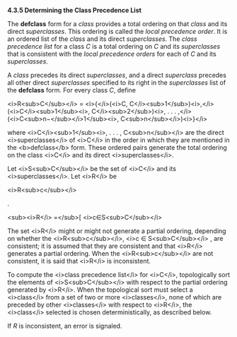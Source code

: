**4.3.5 Determining the Class Precedence List** 

The **defclass** form for a *class* provides a total ordering on that *class* and its direct *superclasses*. This ordering is called the *local precedence order*. It is an ordered list of the *class* and its direct *superclasses*. The *class precedence list* for a class *C* is a total ordering on *C* and its *superclasses* that is consistent with the *local precedence orders* for each of *C* and its *superclasses*. 

A *class* precedes its direct *superclasses*, and a direct *superclass* precedes all other direct *superclasses* specified to its right in the *superclasses* list of the **defclass** form. For every class *C*, define 

\<i\>R\<sub\>C\</sub\>\</i\> = \<i\>\{\</i\>(\<i\>C, C\</i\>\<sub\>1\</sub\>)\<i\>,\</i\>(\<i\>C\</i\>\<sub\>1\</sub\>\<i\>, C\</i\>\<sub\>2\</sub\>)\<i\>, . . . ,\</i\>(\<i\>C\<sub\>n−\</sub\>\</i\>1\</sub\>\<i\>, C\<sub\>n\</sub\>\</i\>)\<i\>\}\</i\> 

where \<i\>C\</i\>\<sub\>1\</sub\>\<i\>, . . . , C\<sub\>n\</sub\>\</i\> are the direct \<i\>superclasses\</i\> of \<i\>C\</i\> in the order in which they are mentioned in the \<b\>defclass\</b\> form. These ordered pairs generate the total ordering on the class \<i\>C\</i\> and its direct \<i\>superclasses\</i\>. 

Let \<i\>S\<sub\>C\</sub\>\</i\> be the set of \<i\>C\</i\> and its \<i\>superclasses\</i\>. Let \<i\>R\</i\> be 

\<i\>R\<sub\>c\</sub\>\</i\> 

. 

\<sub\>\<i\>R\</i\> =\</sub\>[ \<i\>c∈S\<sub\>C\</sub\>\</i\> 

The set \<i\>R\</i\> might or might not generate a partial ordering, depending on whether the \<i\>R\<sub\>c\</sub\>\</i\>, \<i\>c ∈ S\<sub\>C\</sub\>\</i\> , are consistent; it is assumed that they are consistent and that \<i\>R\</i\> generates a partial ordering. When the \<i\>R\<sub\>c\</sub\>\</i\> are not consistent, it is said that \<i\>R\</i\> is inconsistent. 

To compute the \<i\>class precedence list\</i\> for \<i\>C\</i\>, topologically sort the elements of \<i\>S\<sub\>C\</sub\>\</i\> with respect to the partial ordering generated by \<i\>R\</i\>. When the topological sort must select a \<i\>class\</i\> from a set of two or more \<i\>classes\</i\>, none of which are preceded by other \<i\>classes\</i\> with respect to \<i\>R\</i\>, the \<i\>class\</i\> selected is chosen deterministically, as described below. 

If *R* is inconsistent, an error is signaled. 

